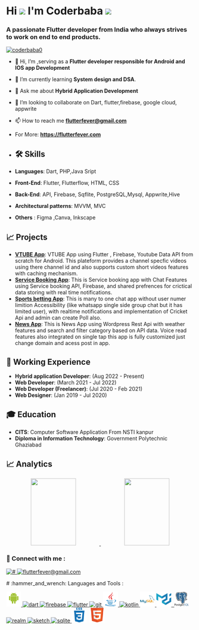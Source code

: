 <!----------------------------------- Heading Section ------------------------------------>
<h1 align="left">
    Hi
    <img src="https://media.giphy.com/media/hvRJCLFzcasrR4ia7z/giphy.gif" width="35px"/>
    I'm Coderbaba
    <img src="https://camo.githubusercontent.com/d3359cb00ab0b5ed8f2e1fe3fceb4fbaf3b614340f8c0db99c17b9f50b351770/68747470733a2f2f656d6f6a69732e736c61636b6d6f6a69732e636f6d2f656d6f6a69732f696d616765732f313533313834393433302f343234362f626c6f622d73756e676c61737365732e6769663f31353331383439343330" width="35">
</h1>
<h3 align="left">A passionate Flutter developer from India who always strives to work on end to end products. </h3>
<!----------------------------------- Profile View Section ------------------------------------>
<p align="left"> <a href="https://twitter.com/#" target="blank"><img src="https://img.shields.io/twitter/follow/coderbaba0?logo=twitter&style=for-the-badge" alt="coderbaba0" /></a> </p>

- 👋 Hi, I’m ,serving as a **Flutter developer responsible for Android and IOS app Development** 
- 🌱 I’m currently learning **System design and DSA**.
- 💬 Ask me about **Hybrid Application Development**
- 💞️ I’m looking to collaborate on Dart, flutter,firebase, google cloud, appwrite 
- 📫 How to reach me **flutterfever@gmail.com**
- For More: **https://flutterfever.com**
  
- ## 🛠 Skills

- **Languages**: Dart, PHP,Java Sript
- **Front-End**: Flutter, Flutterflow, HTML, CSS
- **Back-End**: API, Firebase, Sqflite, PostgreSQL,Mysql, Appwrite,Hive
- **Architectural patterns**: MVVM, MVC
- **Others** :  Figma ,Canva, Inkscape

## 📈 Projects

- **[VTUBE App](#)**: VTUBE App using Flutter , Firebase, Youtube Data API from scratch for Android. This plateform provides a channel specfic videos using there channel id and also supports custom short videos features with caching mechanism.
- **[Service Booking App](#)**: This is Service booking app with Chat Features using Service booking API, Firebase, and shared prefrences for crictical data storing with real time notifications.
- **[Sports betting App](#)**: This is many to one chat app without user numer limition Accessibility  (like whatsapp single side group chat but it has limited user), with realtime notifications and implementation of Cricket Api and admin can create Poll also.
- **[News App](#)**: This is News App using Wordpress Rest Api with weather features and search and filter category based on API data. Voice read features also integrated on single tap this app is fully customized just change domain and acess post in app.

## 📄 Working Experience

- **Hybrid application Developer**:  (Aug 2022 - Present)
- **Web Developer**:  (March 2021 - Jul 2022)
- **Web Developer (Freelancer)**:  (Jul 2020 - Feb 2021)
- **Web Designer**:   (Jan 2019 - Jul 2020)

## 🎓 Education

- **CITS**: Computer Software Application From NSTI kanpur
- **Diploma in Information Technology**: Government Polytechnic Ghaziabad
 
## 📈 Analytics

<p align="center">
<a href="https://github.com/coderbaba0">
  <img height="180em" width="49%" margin-right="10px" src="https://github-readme-stats-eight-theta.vercel.app/api?username=coderbaba0&theme=radical&show_icons=true&include_all_commits=false&count_private=true"/>
  <img height="180em" width="49%" src="https://streak-stats.demolab.com?user=coderbaba0&theme=transparent&date_format=%5BY%20%5DM%20j&theme=radical"/>
</a>
</p>

<h3 align="left">📱 Connect with me :</h3>
 <a href="https://www.flutterfever.com/">
    <img src="https://img.shields.io/badge/Portfolio-18A303?style=for-the-badge&logo=ionic&logoColor=white" alt="#"/>
  </a>
    <a title="flutterfever@gmail.com" href="mailto:flutterfever@gmail.com">
        <img src="https://img.shields.io/badge/Gmail-D14836?style=for-the-badge&logo=gmail&logoColor=white" alt="flutterfever@gmail.com" />
    </a>
</p>
# :hammer_and_wrench: Languages and Tools :
<p align="left"> <a href="https://developer.android.com" target="_blank"> <img src="https://raw.githubusercontent.com/devicons/devicon/master/icons/android/android-original-wordmark.svg" alt="android" width="40" height="40"/> </a>  <a href="https://dart.dev" target="_blank"> <img src="https://www.vectorlogo.zone/logos/dartlang/dartlang-icon.svg" alt="dart" width="40" height="40"/> </a> <a href="https://firebase.google.com/" target="_blank"> <img src="https://www.vectorlogo.zone/logos/firebase/firebase-icon.svg" alt="firebase" width="40" height="40"/> </a> <a href="https://flutter.dev" target="_blank"> <img src="https://www.vectorlogo.zone/logos/flutterio/flutterio-icon.svg" alt="flutter" width="40" height="40"/> </a> <a href="https://git-scm.com/" target="_blank"> <img src="https://www.vectorlogo.zone/logos/git-scm/git-scm-icon.svg" alt="git" width="40" height="40"/> </a>  <a href="https://www.java.com" target="_blank"> <img src="https://raw.githubusercontent.com/devicons/devicon/master/icons/java/java-original.svg" alt="java" width="40" height="40"/> </a>   <a href="https://kotlinlang.org" target="_blank"> <img src="https://www.vectorlogo.zone/logos/kotlinlang/kotlinlang-icon.svg" alt="kotlin" width="40" height="40"/> </a> <a href="https://www.mysql.com/" target="_blank"> <img src="https://raw.githubusercontent.com/devicons/devicon/master/icons/mysql/mysql-original-wordmark.svg" alt="mysql" width="40" height="40"/> <img src="https://github.com/devicons/devicon/blob/master/icons/materialui/materialui-original.svg" title="Material UI" alt="Material UI" width="40" height="40"/>&nbsp; <a href="https://www.postgresql.org" target="_blank"> <img src="https://raw.githubusercontent.com/devicons/devicon/master/icons/postgresql/postgresql-original-wordmark.svg" alt="postgresql" width="40" height="40"/> </a> <a href="https://realm.io/" target="_blank"> <img src="https://raw.githubusercontent.com/bestofjs/bestofjs-webui/8665e8c267a0215f3159df28b33c365198101df5/public/logos/realm.svg" alt="realm" width="40" height="40"/> </a> <a href="https://www.sketch.com/" target="_blank"> <img src="https://www.vectorlogo.zone/logos/sketchapp/sketchapp-icon.svg" alt="sketch" width="40" height="40"/> </a> <a href="https://www.sqlite.org/" target="_blank"> <img src="https://www.vectorlogo.zone/logos/sqlite/sqlite-icon.svg" alt="sqlite" width="40" height="40"/> </a>  <img src="https://github.com/devicons/devicon/blob/master/icons/css3/css3-plain-wordmark.svg"  title="CSS3" alt="CSS" width="40" height="40"/>&nbsp;
  <img src="https://github.com/devicons/devicon/blob/master/icons/html5/html5-original.svg" title="HTML5" alt="HTML" width="40" height="40"/>&nbsp; </p>


<!---
coderbaba0/coderbaba0 is a ✨ special ✨ repository because its `README.md` (this file) appears on your GitHub profile.
You can click the Preview link to take a look at your changes.
--->
